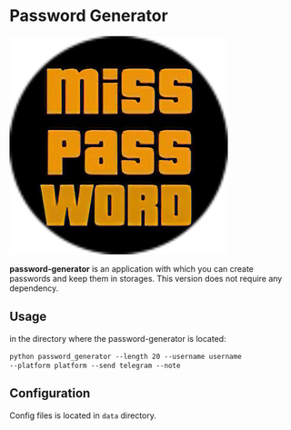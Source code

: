 # Password Generator

![](assets/logo.png)


**password-generator** is an application with which 
you can create passwords and keep them in storages.
This version does not require any dependency.

## Usage
in the directory where the password-generator is located:
```commandline
python password_generator --length 20 --username username
--platform platform --send telegram --note
```

## Configuration
Config files is located in `data` directory.
